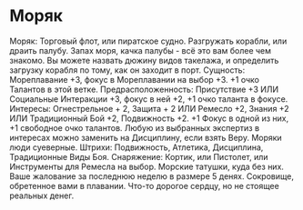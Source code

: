 # Моряк

Моряк: Торговый флот, или пиратское судно. Разгружать корабли, или драить палубу. Запах моря, качка палубы \- всё это вам более чем знакомо. Вы можете назвать дюжину видов такелажа, и определить загрузку корабля по тому, как он заходит в порт. Сущность: Мореплавание +3, фокус в Мореплавании на выбор +3. +1 очко Талантов в этой ветке. Предрасположенность: Присутствие +3 ИЛИ Социальные Интеракции +3, фокус в ней +2, +1 очко таланта в фокусе. Интересы: Огнестрельное \+ 2, Защита \+ 2 ИЛИ Ремесло +2, Знания +2 ИЛИ Традиционный Бой +2, Подвижность +2. +1 Фокус в одной из них, +1 свободное очко талантов. Любую из выбранных экспертиз в интересах можно заменить на Дисциплину, если взять Веру. Моряки люди суеверные. Штрихи: Подвижность, Атлетика, Дисциплина, Традиционные Виды Боя. Снаряжение: Кортик, или Пистолет, или Инструменты для Ремесла на выбор. Морские татушки, куда без них. Ваше жалование за последнюю неделю в размере 5 денях. Сокровище, обретенное вами в плавании. Что-то дорогое сердцу, но не стоящее реальных денег.
